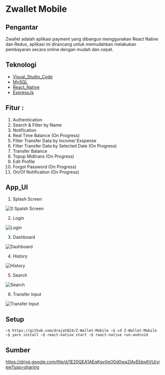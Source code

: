 # Zwallet Mobile

## Pengantar

Zwallet adalah aplikasi payment yang dibangun menggunakan React Native dan Redux, aplikasi ini dirancang untuk memudahkan melakukan pembayaran secara online dengan mudah dan cepat. 

## Teknologi

- [Visual_Studio_Code](https://code.visualstudio.com/)
- [MySQL](https://www.mysql.com/)
- [React_Native](https://reactnative.dev/)
- [ExpressJs](https://expressjs.com/)

## Fitur :

1. Authentication
2. Search & Filter by Name
3. Notification
4. Real Time Balance (On Progress)
5. Filter Transfer Data by Income/ Exspense
6. Filter Transfer Data by Selected Date (On Progress)
7. Transfer Balance
8. Topup Midtrans (On Progress)
9. Edit Profile
10. Forgot Password (On Progress)
11. On/Of Notification (On Progress)

## App_UI

1. Splash Screen 

![0  Spalsh Screen](https://user-images.githubusercontent.com/64979984/101771306-4d7b9580-3b1c-11eb-9ae8-77667ec3abb4.png)

2. Login

![Login](https://user-images.githubusercontent.com/64979984/102911879-40ad5900-44af-11eb-8f31-b5cd764966fb.jpg)

3. Dashboard

![Dashboard](https://user-images.githubusercontent.com/64979984/102912074-9550d400-44af-11eb-9643-ea8f6115589b.jpg)

4. History

![History](https://user-images.githubusercontent.com/64979984/102912191-af8ab200-44af-11eb-97c9-d12e48726ca6.jpg)

5. Search

![Search](https://user-images.githubusercontent.com/64979984/102912315-cd581700-44af-11eb-8589-90eecf9a1ba5.jpg)

6. Transfer Input

![Transfer Input](https://user-images.githubusercontent.com/64979984/102912426-f5477a80-44af-11eb-9afe-76714994e115.jpg)


## Setup
`
~$ https://github.com/drajat824/Z-Wallet-Mobile
~$ cd Z-Wallet-Mobile
~$ yarn install
~$ react-native start
~$ react-native run-android `

## Sumber

https://drive.google.com/file/d/1E20QEA1AEqKgv0eO0d0wa2lAvEbbx6VU/view?usp=sharing

